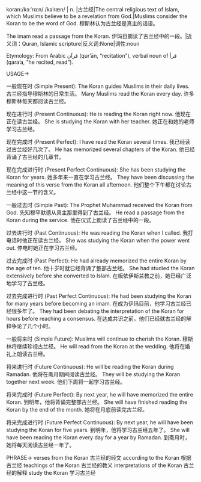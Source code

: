 koran:/kɔːˈrɑːn/ /kəˈræn/ | n. |古兰经|The central religious text of Islam, which Muslims believe to be a revelation from God.|Muslims consider the Koran to be the word of God.  穆斯林认为古兰经是真主的话语。

The imam read a passage from the Koran.  伊玛目朗读了古兰经中的一段。|近义词：Quran, Islamic scripture|反义词:None|词性:noun

Etymology:
From Arabic  قرآن (qurʼān, “recitation”), verbal noun of  قرأ (qaraʼa, “he recited, read”).

USAGE->

一般现在时 (Simple Present):
The Koran guides Muslims in their daily lives. 古兰经指导穆斯林的日常生活。
Many Muslims read the Koran every day. 许多穆斯林每天都阅读古兰经。


现在进行时 (Present Continuous):
He is reading the Koran right now. 他现在正在读古兰经。
She is studying the Koran with her teacher.  她正在和她的老师学习古兰经。


现在完成时 (Present Perfect):
I have read the Koran several times. 我已经读过古兰经好几次了。
He has memorized several chapters of the Koran. 他已经背诵了古兰经的几章节。


现在完成进行时 (Present Perfect Continuous):
She has been studying the Koran for years. 她多年来一直在学习古兰经。
They have been discussing the meaning of this verse from the Koran all afternoon. 他们整个下午都在讨论古兰经中这一节的含义。


一般过去时 (Simple Past):
The Prophet Muhammad received the Koran from God. 先知穆罕默德从真主那里得到了古兰经。
He read a passage from the Koran during the service. 他在仪式上朗读了古兰经中的一段。


过去进行时 (Past Continuous):
He was reading the Koran when I called. 我打电话时他正在读古兰经。
She was studying the Koran when the power went out.  停电时她正在学习古兰经。


过去完成时 (Past Perfect):
He had already memorized the entire Koran by the age of ten. 他十岁时就已经背诵了整部古兰经。
She had studied the Koran extensively before she converted to Islam. 在皈依伊斯兰教之前，她已经广泛地学习了古兰经。


过去完成进行时 (Past Perfect Continuous):
He had been studying the Koran for many years before becoming an imam. 在成为伊玛目前，他学习古兰经已经很多年了。
They had been debating the interpretation of the Koran for hours before reaching a consensus. 在达成共识之前，他们已经就古兰经的解释争论了几个小时。



一般将来时 (Simple Future):
Muslims will continue to cherish the Koran. 穆斯林将继续珍视古兰经。
He will read from the Koran at the wedding. 他将在婚礼上朗读古兰经。


将来进行时 (Future Continuous):
He will be reading the Koran during Ramadan. 他将在斋月期间阅读古兰经。
They will be studying the Koran together next week.  他们下周将一起学习古兰经。


将来完成时 (Future Perfect):
By next year, he will have memorized the entire Koran. 到明年，他将背诵完整部古兰经。
She will have finished reading the Koran by the end of the month.  她将在月底前读完古兰经。


将来完成进行时 (Future Perfect Continuous):
By next year, he will have been studying the Koran for five years. 到明年，他将学习古兰经五年了。
She will have been reading the Koran every day for a year by Ramadan. 到斋月时，她将每天阅读古兰经一年了。


PHRASE->
verses from the Koran 古兰经的经文
according to the Koran 根据古兰经
teachings of the Koran 古兰经的教义
interpretations of the Koran 古兰经的解释
study the Koran 学习古兰经
